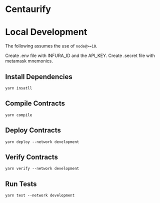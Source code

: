 # Centaurify


# Local Development

The following assumes the use of `node@>=10`.

Create .env file with INFURA_ID and the API_KEY.
Create .secret file with metamask mnemonics.

## Install Dependencies

`yarn insatll`

## Compile Contracts

`yarn compile`

## Deploy Contracts

`yarn deploy --network development`

## Verify Contracts

`yarn verify --network development`

## Run Tests

`yarn test --network development`
